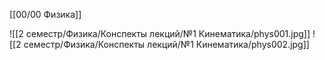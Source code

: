 [[00/00 Физика]]

![[2 семестр/Физика/Конспекты лекций/№1 Кинематика/phys001.jpg]]
![[2 семестр/Физика/Конспекты лекций/№1 Кинематика/phys002.jpg]]